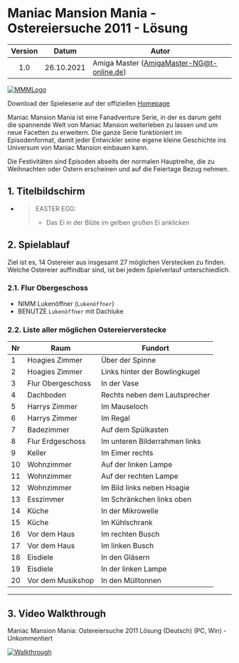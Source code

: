 # Maniac Mansion Mania - Ostereiersuche 2011 - Lösung

| Version | Datum      | Autor                                     |
|:-------:|------------|-------------------------------------------|
|   1.0   | 26.10.2021 | Amiga Master (AmigaMaster-NG@t-online.de) |

[![MMMLogo](https://www.maniac-mansion-mania.com/banner/banner.png)](https://www.maniac-mansion-mania.com)

Download der Spieleserie auf der offiziellen [Homepage](https://www.maniac-mansion-mania.com)

Maniac Mansion Mania ist eine Fanadventure Serie, in der es darum geht die spannende Welt von Maniac Mansion weiterleben zu lassen und um neue Facetten zu erweitern. Die ganze Serie funktioniert im Episodenformat, damit jeder Entwickler seine eigene kleine Geschichte ins Universum von Maniac Mansion einbauen kann.

Die Festivitäten sind Episoden abseits der normalen Hauptreihe, die zu Weihnachten oder Ostern erscheinen und auf die Feiertage Bezug nehmen.

## 1. Titelbildschirm

- >EASTER EGG:
  >- Das Ei in der Blüte im gelben großen Ei anklicken

## 2. Spielablauf

Ziel ist es, 14 Ostereier aus insgesamt 27 möglichen Verstecken zu finden. Welche Ostereier auffindbar sind, ist bei jedem Spielverlauf unterschiedlich.

### 2.1. Flur Obergeschoss

- NIMM Lukenöffner (`Lukenöffner`)
- BENUTZE `Lukenöffner` mit Dachluke

### 2.2. Liste aller möglichen Ostereierverstecke

| Nr | Raum              | Fundort                       |
|----|-------------------|-------------------------------|
|  1 | Hoagies Zimmer    | Über der Spinne               |
|  2 | Hoagies Zimmer    | Links hinter der Bowlingkugel |
|  3 | Flur Obergeschoss | In der Vase                   |
|  4 | Dachboden         | Rechts neben dem Lautsprecher |
|  5 | Harrys Zimmer     | Im Mauseloch                  |
|  6 | Harrys Zimmer     | Im Regal                      |
|  7 | Badezimmer        | Auf dem Spülkasten            |
|  8 | Flur Erdgeschoss  | Im unteren Bilderrahmen links |
|  9 | Keller            | Im Eimer rechts               |
| 10 | Wohnzimmer        | Auf der linken Lampe          |
| 11 | Wohnzimmer        | Auf der rechten Lampe         |
| 12 | Wohnzimmer        | Im Bild links neben Hoagie    |
| 13 | Esszimmer         | Im Schränkchen links oben     |
| 14 | Küche             | In der Mikrowelle             |
| 15 | Küche             | Im Kühlschrank                |
| 16 | Vor dem Haus      | Im rechten Busch              |
| 17 | Vor dem Haus      | Im linken Busch               |
| 18 | Eisdiele          | In den Gläsern                |
| 19 | Eisdiele          | In der linken Lampe           |
| 20 | Vor dem Musikshop | In den Mülltonnen             |

--------------------------------------------------------------------------------

## 3. Video Walkthrough

Maniac Mansion Mania: Ostereiersuche 2011 Lösung (Deutsch) (PC, Win) - Unkommentiert

[![Walkthrough](https://img.youtube.com/vi/to_T3M7yUxY/0.jpg)](https://www.youtube.com/watch?v=to_T3M7yUxY)